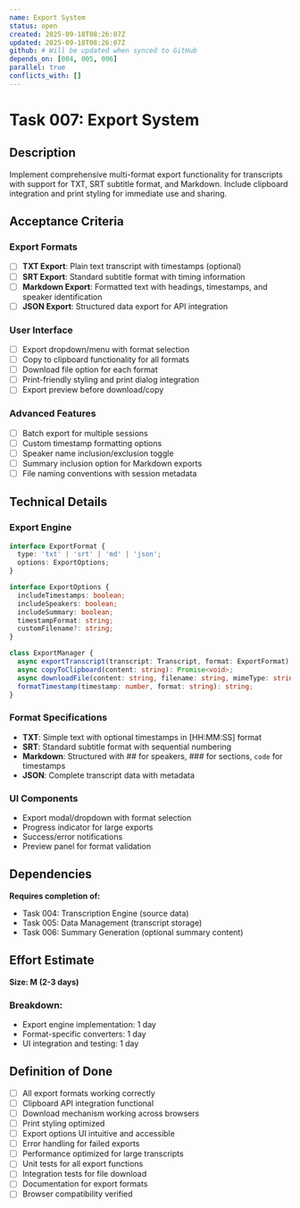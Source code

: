 ```yaml
---
name: Export System
status: open
created: 2025-09-18T08:26:07Z
updated: 2025-09-18T08:26:07Z
github: # Will be updated when synced to GitHub
depends_on: [004, 005, 006]
parallel: true
conflicts_with: []
---
```


# Task 007: Export System

## Description

Implement comprehensive multi-format export functionality for transcripts with support for TXT, SRT subtitle format, and Markdown. Include clipboard integration and print styling for immediate use and sharing.

## Acceptance Criteria

### Export Formats
- [ ] **TXT Export**: Plain text transcript with timestamps (optional)
- [ ] **SRT Export**: Standard subtitle format with timing information
- [ ] **Markdown Export**: Formatted text with headings, timestamps, and speaker identification
- [ ] **JSON Export**: Structured data export for API integration

### User Interface
- [ ] Export dropdown/menu with format selection
- [ ] Copy to clipboard functionality for all formats
- [ ] Download file option for each format
- [ ] Print-friendly styling and print dialog integration
- [ ] Export preview before download/copy

### Advanced Features
- [ ] Batch export for multiple sessions
- [ ] Custom timestamp formatting options
- [ ] Speaker name inclusion/exclusion toggle
- [ ] Summary inclusion option for Markdown exports
- [ ] File naming conventions with session metadata

## Technical Details

### Export Engine
```typescript
interface ExportFormat {
  type: 'txt' | 'srt' | 'md' | 'json';
  options: ExportOptions;
}

interface ExportOptions {
  includeTimestamps: boolean;
  includeSpeakers: boolean;
  includeSummary: boolean;
  timestampFormat: string;
  customFilename?: string;
}

class ExportManager {
  async exportTranscript(transcript: Transcript, format: ExportFormat): Promise<string>;
  async copyToClipboard(content: string): Promise<void>;
  async downloadFile(content: string, filename: string, mimeType: string): Promise<void>;
  formatTimestamp(timestamp: number, format: string): string;
}
```

### Format Specifications
- **TXT**: Simple text with optional timestamps in [HH:MM:SS] format
- **SRT**: Standard subtitle format with sequential numbering
- **Markdown**: Structured with ## for speakers, ### for sections, `code` for timestamps
- **JSON**: Complete transcript data with metadata

### UI Components
- Export modal/dropdown with format selection
- Progress indicator for large exports
- Success/error notifications
- Preview panel for format validation

## Dependencies

**Requires completion of:**
- Task 004: Transcription Engine (source data)
- Task 005: Data Management (transcript storage)
- Task 006: Summary Generation (optional summary content)

## Effort Estimate

**Size: M (2-3 days)**

### Breakdown:
- Export engine implementation: 1 day
- Format-specific converters: 1 day
- UI integration and testing: 1 day

## Definition of Done

- [ ] All export formats working correctly
- [ ] Clipboard API integration functional
- [ ] Download mechanism working across browsers
- [ ] Print styling optimized
- [ ] Export options UI intuitive and accessible
- [ ] Error handling for failed exports
- [ ] Performance optimized for large transcripts
- [ ] Unit tests for all export functions
- [ ] Integration tests for file download
- [ ] Documentation for export formats
- [ ] Browser compatibility verified